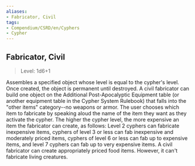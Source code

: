 ```yaml
---
aliases:
- Fabricator, Civil
tags:
- Compendium/CSRD/en/Cyphers
- Cypher
---
```


  
## Fabricator, Civil  
>Level: 1d6+1  
  
Assembles a specified object whose level is equal to the cypher's level. Once created, the object is permanent until destroyed. A civil fabricator can build one object on the Additional Post-Apocalyptic Equipment table (or another equipment table in the Cypher System Rulebook) that falls into the "other items" category--no weapons or armor. The user chooses which item to fabricate by speaking aloud the name of the item they want as they activate the cypher. The higher the cypher level, the more expensive an item the fabricator can create, as follows: Level 2 cyphers can fabricate inexpensive items, cyphers of level 3 or less can fab inexpensive and moderately priced items, cyphers of level 6 or less can fab up to expensive items, and level 7 cyphers can fab up to very expensive items. A civil fabricator can create appropriately priced food items. However, it can't fabricate living creatures.